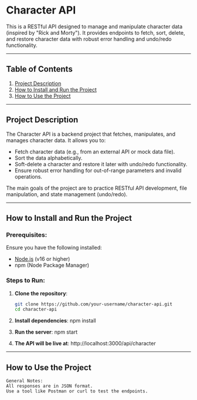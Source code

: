 # Character API

This is a RESTful API designed to manage and manipulate character data (inspired by "Rick and Morty"). It provides endpoints to fetch, sort, delete, and restore character data with robust error handling and undo/redo functionality.

---

## Table of Contents
1. [Project Description](#project-description)
2. [How to Install and Run the Project](#how-to-install-and-run-the-project)
3. [How to Use the Project](#how-to-use-the-project)


---

## Project Description

The Character API is a backend project that fetches, manipulates, and manages character data. It allows you to:
- Fetch character data (e.g., from an external API or mock data file).
- Sort the data alphabetically.
- Soft-delete a character and restore it later with undo/redo functionality.
- Ensure robust error handling for out-of-range parameters and invalid operations.

The main goals of the project are to practice RESTful API development, file manipulation, and state management (undo/redo).

---

## How to Install and Run the Project

### Prerequisites:
Ensure you have the following installed:
- [Node.js](https://nodejs.org) (v16 or higher)
- npm (Node Package Manager)

### Steps to Run:
1. **Clone the repository**:
   ```bash
   git clone https://github.com/your-username/character-api.git
   cd character-api

2. **Install dependencies**:
    npm install

3. **Run the server**:
    npm start

4. **The API will be live at**:
    http://localhost:3000/api/character


---

## How to Use the Project
    General Notes:
    All responses are in JSON format.
    Use a tool like Postman or curl to test the endpoints.
